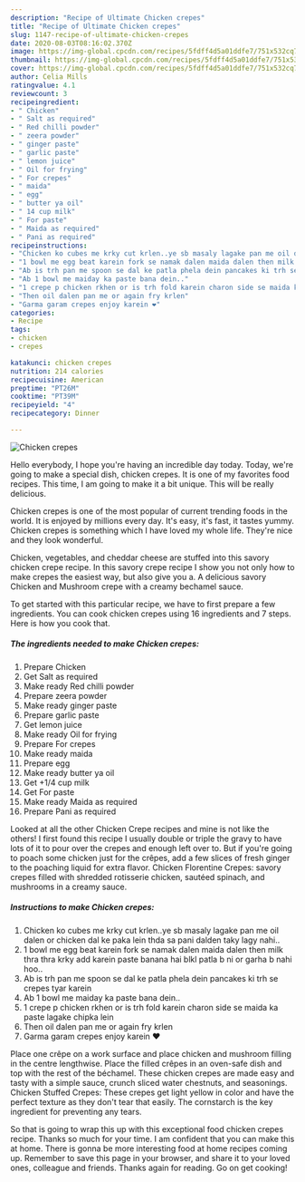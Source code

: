 ```yaml
---
description: "Recipe of Ultimate Chicken crepes"
title: "Recipe of Ultimate Chicken crepes"
slug: 1147-recipe-of-ultimate-chicken-crepes
date: 2020-08-03T08:16:02.370Z
image: https://img-global.cpcdn.com/recipes/5fdff4d5a01ddfe7/751x532cq70/chicken-crepes-recipe-main-photo.jpg
thumbnail: https://img-global.cpcdn.com/recipes/5fdff4d5a01ddfe7/751x532cq70/chicken-crepes-recipe-main-photo.jpg
cover: https://img-global.cpcdn.com/recipes/5fdff4d5a01ddfe7/751x532cq70/chicken-crepes-recipe-main-photo.jpg
author: Celia Mills
ratingvalue: 4.1
reviewcount: 3
recipeingredient:
- " Chicken"
- " Salt as required"
- " Red chilli powder"
- " zeera powder"
- " ginger paste"
- " garlic paste"
- " lemon juice"
- " Oil for frying"
- " For crepes"
- " maida"
- " egg"
- " butter ya oil"
- " 14 cup milk"
- " For paste"
- " Maida as required"
- " Pani as required"
recipeinstructions:
- "Chicken ko cubes me krky cut krlen..ye sb masaly lagake pan me oil dalen or chicken dal ke paka lein thda sa pani dalden taky lagy nahi.."
- "1 bowl me egg beat karein fork se namak dalen maida dalen then milk thra thra krky add karein paste banana hai blkl patla b ni or garha b nahi hoo.."
- "Ab is trh pan me spoon se dal ke patla phela dein pancakes ki trh se crepes tyar karein"
- "Ab 1 bowl me maiday ka paste bana dein.."
- "1 crepe p chicken rkhen or is trh fold karein charon side se maida ka paste lagake chipka lein"
- "Then oil dalen pan me or again fry krlen"
- "Garma garam crepes enjoy karein ❤"
categories:
- Recipe
tags:
- chicken
- crepes

katakunci: chicken crepes 
nutrition: 214 calories
recipecuisine: American
preptime: "PT26M"
cooktime: "PT39M"
recipeyield: "4"
recipecategory: Dinner

---
```



![Chicken crepes](https://img-global.cpcdn.com/recipes/5fdff4d5a01ddfe7/751x532cq70/chicken-crepes-recipe-main-photo.jpg)

Hello everybody, I hope you're having an incredible day today. Today, we're going to make a special dish, chicken crepes. It is one of my favorites food recipes. This time, I am going to make it a bit unique. This will be really delicious.

Chicken crepes is one of the most popular of current trending foods in the world. It is enjoyed by millions every day. It's easy, it's fast, it tastes yummy. Chicken crepes is something which I have loved my whole life. They're nice and they look wonderful.

Chicken, vegetables, and cheddar cheese are stuffed into this savory chicken crepe recipe. In this savory crepe recipe I show you not only how to make crepes the easiest way, but also give you a. A delicious savory Chicken and Mushroom crepe with a creamy bechamel sauce.


To get started with this particular recipe, we have to first prepare a few ingredients. You can cook chicken crepes using 16 ingredients and 7 steps. Here is how you cook that.

<!--inarticleads1-->

##### The ingredients needed to make Chicken crepes:

1. Prepare  Chicken
1. Get  Salt as required
1. Make ready  Red chilli powder
1. Prepare  zeera powder
1. Make ready  ginger paste
1. Prepare  garlic paste
1. Get  lemon juice
1. Make ready  Oil for frying
1. Prepare  For crepes
1. Make ready  maida
1. Prepare  egg
1. Make ready  butter ya oil
1. Get  +1/4 cup milk
1. Get  For paste
1. Make ready  Maida as required
1. Prepare  Pani as required


Looked at all the other Chicken Crepe recipes and mine is not like the others! I first found this recipe I usually double or triple the gravy to have lots of it to pour over the crepes and enough left over to. But if you&#39;re going to poach some chicken just for the crêpes, add a few slices of fresh ginger to the poaching liquid for extra flavor. Chicken Florentine Crepes: savory crepes filled with shredded rotisserie chicken, sautéed spinach, and mushrooms in a creamy sauce. 

<!--inarticleads2-->

##### Instructions to make Chicken crepes:

1. Chicken ko cubes me krky cut krlen..ye sb masaly lagake pan me oil dalen or chicken dal ke paka lein thda sa pani dalden taky lagy nahi..
1. 1 bowl me egg beat karein fork se namak dalen maida dalen then milk thra thra krky add karein paste banana hai blkl patla b ni or garha b nahi hoo..
1. Ab is trh pan me spoon se dal ke patla phela dein pancakes ki trh se crepes tyar karein
1. Ab 1 bowl me maiday ka paste bana dein..
1. 1 crepe p chicken rkhen or is trh fold karein charon side se maida ka paste lagake chipka lein
1. Then oil dalen pan me or again fry krlen
1. Garma garam crepes enjoy karein ❤


Place one crêpe on a work surface and place chicken and mushroom filling in the centre lengthwise. Place the filled crêpes in an oven-safe dish and top with the rest of the béchamel. These chicken crepes are made easy and tasty with a simple sauce, crunch sliced water chestnuts, and seasonings. Chicken Stuffed Crepes: These crepes get light yellow in color and have the perfect texture as they don&#39;t tear that easily. The cornstarch is the key ingredient for preventing any tears. 

So that is going to wrap this up with this exceptional food chicken crepes recipe. Thanks so much for your time. I am confident that you can make this at home. There is gonna be more interesting food at home recipes coming up. Remember to save this page in your browser, and share it to your loved ones, colleague and friends. Thanks again for reading. Go on get cooking!
